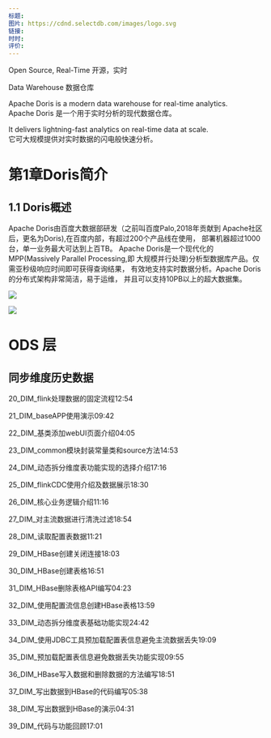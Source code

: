 ```yaml
---
标题: 
图片: https://cdnd.selectdb.com/images/logo.svg
链接: 
时时: 
评价:
---
```

Open Source, Real-Time 开源，实时

Data Warehouse 数据仓库

Apache Doris is a modern data warehouse for real-time analytics.  
Apache Doris 是一个用于实时分析的现代数据仓库。

It delivers lightning-fast analytics on real-time data at scale.  
它可大规模提供对实时数据的闪电般快速分析。
# 第1章Doris简介
## 1.1 Doris概述
Apache Doris由百度大数据部研发（之前叫百度Palo,2018年贡献到
Apache社区后，更名为Doris),在百度内部，有超过200个产品线在使用，
部署机器超过1000台，单一业务最大可达到上百TB。
Apache Doris是一个现代化的MPP(Massively Parallel Processing,即
大规模并行处理)分析型数据库产品。仅需亚秒级响应时间即可获得查询结果，
有效地支持实时数据分析。Apache Doris的分布式架构非常简洁，易于运维，
并且可以支持10PB以上的超大数据集。

![](Pasted%20image%2020240207145132.png)

![](Pasted%20image%2020240207145144.png)



# ODS 层



## 同步维度历史数据



20_DIM_flink处理数据的固定流程12:54

21_DIM_baseAPP使用演示09:42

22_DIM_基类添加webUI页面介绍04:05

23_DIM_common模块封装常量类和source方法14:53

24_DIM_动态拆分维度表功能实现的选择介绍17:16

25_DIM_flinkCDC使用介绍及数据展示18:30

26_DIM_核心业务逻辑介绍11:16

27_DIM_对主流数据进行清洗过滤18:54

28_DIM_读取配置表数据11:21

29_DIM_HBase创建关闭连接18:03

30_DIM_HBase创建表格16:51

31_DIM_HBase删除表格API编写04:23

32_DIM_使用配置流信息创建HBase表格13:59

33_DIM_动态拆分维度表基础功能实现24:42

34_DIM_使用JDBC工具预加载配置表信息避免主流数据丢失19:09

35_DIM_预加载配置表信息避免数据丢失功能实现09:55

36_DIM_HBase写入数据和删除数据的方法编写18:51

37_DIM_写出数据到HBase的代码编写05:38

38_DIM_写出数据到HBase的演示04:31

39_DIM_代码与功能回顾17:01